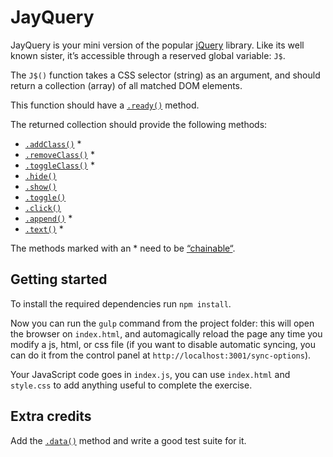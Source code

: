 # JayQuery

JayQuery is your mini version of the popular [jQuery](http://jquery.com/) library. Like its well known sister, it’s accessible through a reserved global variable: `J$`.

The `J$()` function takes a CSS selector (string) as an argument, and should return a collection (array) of all matched DOM elements.

This function should have a [`.ready()`](https://api.jquery.com/ready/) method.

The returned collection should provide the following methods:

- [`.addClass()`](https://api.jquery.com/addClass/) *
- [`.removeClass()`](https://api.jquery.com/removeClass/) *
- [`.toggleClass()`](https://api.jquery.com/toggleClass/) *
- [`.hide()`](https://api.jquery.com/hide/)
- [`.show()`](https://api.jquery.com/show/)
- [`.toggle()`](https://api.jquery.com/toggle/)
- [`.click()`](https://api.jquery.com/click/)
- [`.append()`](https://api.jquery.com/append/) *
- [`.text()`](https://api.jquery.com/text/) *


The methods marked with an * need to be [“chainable“](https://en.wikipedia.org/wiki/Method_chaining).

## Getting started

To install the required dependencies run `npm install`.

Now you can run the `gulp` command from the project folder: this will open the browser on `index.html`, and automagically reload the page any time you modify a js, html, or css file (if you want to disable automatic syncing, you can do it from the control panel at `http://localhost:3001/sync-options`).

Your JavaScript code goes in `index.js`, you can use `index.html` and `style.css` to add anything useful to complete the exercise.

## Extra credits

Add the [`.data()`](https://api.jquery.com/data/) method and write a good test suite for it.
